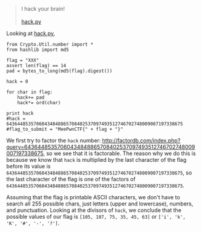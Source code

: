 >I hack your brain! <br/> <br/> [hack.py](./hack.py)

Looking at [hack.py](./hack.py),
```
from Crypto.Util.number import *
from hashlib import md5

flag = "XXX"
assert len(flag) == 14
pad = bytes_to_long(md5(flag).digest())

hack = 0

for char in flag:
	hack+= pad
	hack*= ord(char)
	
print hack
#hack = 64364485357060434848865708402537097493512746702748009007197338675
#flag_to_submit = "MeePwnCTF{" + flag + "}"
```
We first try to factor the `hack` number: http://factordb.com/index.php?query=64364485357060434848865708402537097493512746702748009007197338675, so we see that it is factorable. The reason why we do this is because we know that `hack` is multiplied by the last character of the flag before its value is `64364485357060434848865708402537097493512746702748009007197338675`, so the last character of the flag is one of the factors of `64364485357060434848865708402537097493512746702748009007197338675`. 

Assuming that the flag is printable ASCII characters, we don't have to search all 255 possible chars, just letters (upper and lowercase), numbers, and punctuation. Looking at the divisors of `hack`, we conclude that the possible values of our flag is `[105, 107, 75, 35, 45, 63]` or `['i', 'k', 'K', '#', '-', '?']`. 
